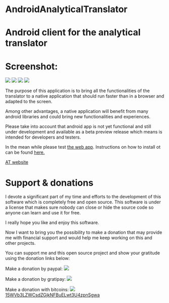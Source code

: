 # AndroidAnalyticalTranslator
Android client for the analytical translator
============================================

Screenshot:
===========

<img src=http://lingoworld.eu/at/public/images/screenshotandroid.jpg>

<a href="https://f-droid.org/repository/browse/?fdid=com.example.root.analyticaltranslator">
<img src=http://lingoworld.eu/at//public/images/fdroid.png></a> 

<a href="https://fossdroid.com/a/analytical-translator.html">
<img src=http://lingoworld.eu/at/public/images/getitonfossdroid.png></a> 

<a href="http://lingoworld.eu/lingoworld/translator/androidtranslator.html" target="_blank">
<img src="http://lingoworld.eu/at//public/images/analyticalwebapp.png"/></a>

The purpose of this application is to bring all the functionalities of the translator to a native application that should run faster than in a browser and adapted to the screen.

Among other advantages, a native application will benefit from many android libraries and could bring new functionalities and experiences.

Please take into account that android app is not yet functional and still
under development and available as a beta preview release which means is intended for developers and testers.

In the mean while please test <a href="http://lingoworld.eu/lingoworld/translator/androidtranslator.html" target="_blank">the web app</a>. Instructions on how to install ot can be found <a href="http://analyticaltranslator.info/testit/index.html" target="_blank">here.</a>

<a href="http://analyticaltranslator.info">AT website</a>


Support & donations 
===================

I devote a significant part of my time and efforts to the development of this software which is completely free and open source. This software is under a license that makes sure nobody can close or hide the source code so anyone can learn and use it for free.

I really hope you like and enjoy this software.

Now I want to bring you the possibility to make a donation that may provide me with financial support and would help me keep working on this and other projects.

You can support me and this open source project and show your gratitude using the donation links below:

Make a donation by paypal:
<a href="http://lingoworld.eu/lingoworld/donations/donate.php"><img src="http://lingoworld.eu/lingoworld/donations/paypalbutton.png"></a>

Make a donation by gratipay:
<a href="https://gratipay.com/xpheres"><img src="http://lingoworld.eu/lingoworld/donations/gratipay.png"></a>

Make a donation with bitcoins:
 <a href="http://lingoworld.eu/lingoworld/donations/bitaddressqr.png">
 <img src="http://lingoworld.eu/lingoworld/donations/bitaddressqr78.png">
  15WVb3LZWCsdZGjkNFBuELwt3U4zpnSgwa</a>
